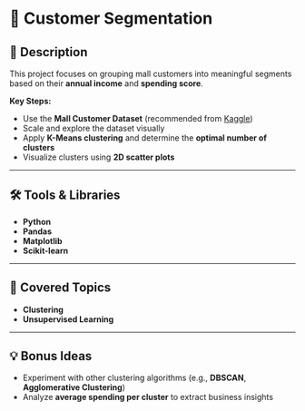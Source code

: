 # 🧩 Customer Segmentation

## 📖 Description
This project focuses on grouping mall customers into meaningful segments based on their **annual income** and **spending score**.  

**Key Steps:**
- Use the **Mall Customer Dataset** (recommended from [Kaggle](https://www.kaggle.com))
- Scale and explore the dataset visually
- Apply **K-Means clustering** and determine the **optimal number of clusters**
- Visualize clusters using **2D scatter plots**

---

## 🛠️ Tools & Libraries
- **Python**
- **Pandas**
- **Matplotlib**
- **Scikit-learn**

---

## 🎯 Covered Topics
- **Clustering**
- **Unsupervised Learning**

---

## 💡 Bonus Ideas
- Experiment with other clustering algorithms (e.g., **DBSCAN**, **Agglomerative Clustering**)
- Analyze **average spending per cluster** to extract business insights
